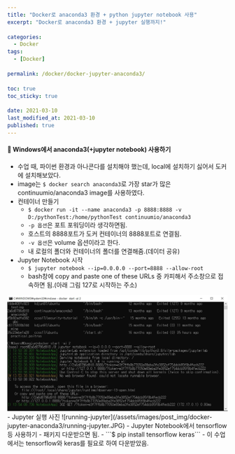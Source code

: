 ```yaml
---
title: "Docker로 anaconda3 환경 + python jupyter notebook 사용"
excerpt: "Docker로 anaconda3 환경 + jupyter 실행까지!"

categories:
  - Docker
tags:
  - [Docker]

permalink: /docker/docker-jupyter-anaconda3/

toc: true
toc_sticky: true
 
date: 2021-03-10
last_modified_at: 2021-03-10
published: true
---
```

 
#### 🐍 Windows에서 anaconda3(+jupyter notebook) 사용하기  

- 수업 때, 파이썬 환경과 아나콘다를 설치해야 했는데, local에 설치하기 싫어서 도커에 설치해보았다.  
- image는 ```$ docker search anaconda3```로 가장 star가 많은 continuumio/anaconda3 image를 사용하였다.  
- 컨테이너 만들기  
  - ```$ docker run -it --name anaconda3 -p 8888:8888 -v D:/pythonTest:/home/pythonTest continuumio/anaconda3```  
  - `-p 옵션`은 포트 포워딩이라 생각하면됨.
  - 호스트의 8888포트가 도커 컨테이너의 8888포트로 연결됨.
  - `-v 옵션`은 volume 옵션이라고 한다.
  - 내 로컬의 폴더와 컨테이너의 폴더를 연결해줌.(데이터 공유)
- Jupyter Notebook 시작  
  - ```$ jupyter notebook --ip=0.0.0.0 --port=8888 --allow-root```  
  - bash창에 copy and paste one of these URLs 중 카피해서 주소창으로 접속하면 됨.(아래 그림 127로 시작하는 주소)  
<a href="https://kdjun97.github.io/assets/images/post_img/docker-jupyter-anaconda3/command-jupyter.JPG">
  <img src="/assets/images/post_img/docker-jupyter-anaconda3/command-jupyter.JPG" alt="command-jupyter">
</a>
- Jupyter 실행 사진
![running-jupyter](/assets/images/post_img/docker-jupyter-anaconda3/running-jupyter.JPG)  
- Jupyter Notebook에서 tensorflow 등 사용하기  
  - 패키지 다운받으면 됨.  
  - ```$ pip install tensorflow keras```  
  - 이 수업에서는 tensorflow와 keras를 필요로 하여 다운받았음.  